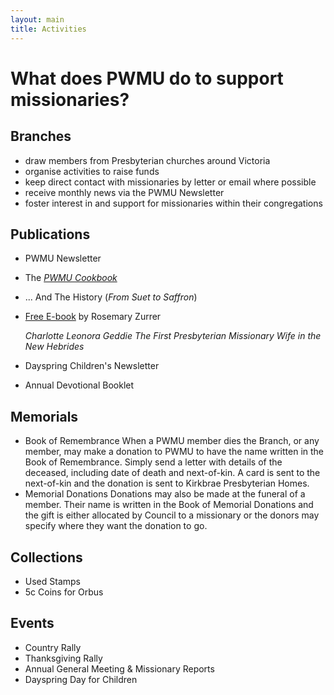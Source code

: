 ```yaml
---
layout: main
title: Activities
---
```

# What does PWMU do to support missionaries?

## Branches
  - draw members from Presbyterian churches around Victoria
  - organise activities to raise funds
  - keep direct contact with missionaries by letter or email where possible
  - receive monthly news via the PWMU Newsletter
  - foster interest in and support for missionaries within their congregations

## Publications
  - PWMU Newsletter
  - The [_PWMU Cookbook_](Cookbook.html)
  - ... And The History (_From Suet to Saffron_)
  - [Free E-book](CLGPDF-English-book.pdf) by Rosemary Zurrer

    _Charlotte Leonora Geddie The First Presbyterian Missionary Wife in the New Hebrides_

  - Dayspring Children's Newsletter
  - Annual Devotional Booklet

## Memorials
  - Book of Remembrance
        When a PWMU member dies the Branch, or any member, may make a donation to PWMU to have the name written in the Book of Remembrance. Simply send a letter with details of the deceased, including date of death and next-of-kin. A card is sent to the next-of-kin and the donation is sent to Kirkbrae Presbyterian Homes.
  - Memorial Donations
        Donations may also be made at the funeral of a member. Their name is written in the Book of Memorial Donations and the gift is either allocated by Council to a missionary or the donors may specify where they want the donation to go.

## Collections
  - Used Stamps
  - 5c Coins for Orbus

## Events
  - Country Rally
  - Thanksgiving Rally
  - Annual General Meeting & Missionary Reports
  - Dayspring Day for Children
